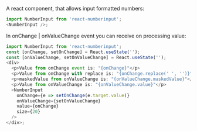 A react component, that allows input formatted numbers:

```js
import NumberInput from 'react-numberinput';
<NumberInput />;
```

In onChange | onValueChange event you can receive on processing value:

```js
import NumberInput from 'react-numberinput';
const [onChange, setOnChange] = React.useState('');
const [onValueChange, setOnValueChange] = React.useState('');
<div>
  <p>Value from onChange event is: "{onChange}"</p>
  <p>Value from onChange with replace is: "{onChange.replace(' ', '')}"</p>
  <p>maskedValue from onValueChange is: "{onValueChange.maskedValue}"</p>
  <p>Value from onValueChange is: "{onValueChange.value}"</p>
  <NumberInput
    onChange={e => setOnChange(e.target.value)}
    onValueChange={setOnValueChange}
    value={onChange}
    size={20}
  />
</div>;
```
